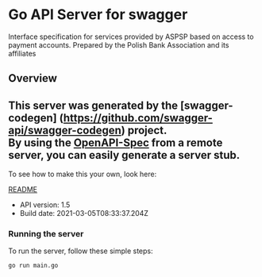 # Go API Server for swagger

Interface specification for services provided by ASPSP based on access to payment accounts. Prepared by the Polish Bank Association and its affiliates

## Overview
This server was generated by the [swagger-codegen]
(https://github.com/swagger-api/swagger-codegen) project.  
By using the [OpenAPI-Spec](https://github.com/OAI/OpenAPI-Specification) from a remote server, you can easily generate a server stub.  
-

To see how to make this your own, look here:

[README](https://github.com/swagger-api/swagger-codegen/blob/master/README.md)

- API version: 1.5
- Build date: 2021-03-05T08:33:37.204Z


### Running the server
To run the server, follow these simple steps:

```
go run main.go
```

